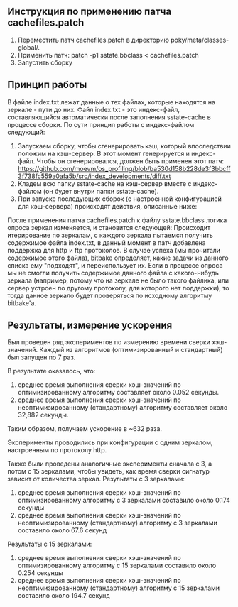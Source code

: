 ## Инструкция по применению патча cachefiles.patch

1. Переместить патч cachefiles.patch в директорию poky/meta/classes-global/.
2. Применить патч: patch -p1 sstate.bbclass < cachefiles.patch
3. Запустить сборку


## Принцип работы
В файле index.txt лежат данные о тех файлах, которые находятся на зеркале - пути до них.
Файл index.txt - это индекс-файл, составляющийся автоматически после заполнения sstate-cache в процессе сборки. 
По сути принцип работы с индекс-файлом следующий:
1) Запускаем сборку, чтобы сгенерировать кэш, который впоследствии положим на кэш-сервер. В этот момент генерируется и индекс-файл. Чтобы он сгенерировался, должен быть применен этот патч: https://github.com/moevm/os_profiling/blob/ba530d158b228de3f3bbcff3f738fc559a0afa5b/src/index_developments/diff.txt
2) Кладем всю папку sstate-cache на кэш-сервер вместе с индекс-файлом (он будет внутри папки sstate-cache).
3) При запуске последующих сборок (с настроенной конфигурацией для кэш-сервера) происходят действия, описанные ниже:

После применения патча cachefiles.patch к файлу sstate.bbclass логика опроса зеркал изменяется, и становится следующей:
Происходит итерирование по зеркалам, с каждого зеркала пытаемся получить содержимое файла index.txt, в данный момент в патч добавлена поддержка для http и ftp протоколов. В случае успеха (мы прочитали содержимое этого файла), bitbake определяет, какие задачи из данного списка ему "подходят", и переиспользует их. Если в процессе опроса мы не смогли получить содержимое данного файла с какого-нибудь зеркала (например, потому что на зеркале не было такого файлика, или сервер устроен по другому протоколу, для которого нет поддержки), то тогда данное зеркало будет проверяться по исходному алгоритму bitbake'a.


## Результаты, измерение ускорения
Был проведен ряд экспериментов по измерению времени сверки хэш-значений. Каждый из алгоритмов (оптимизированный и стандартный) был запущен по 7 раз.

В результате оказалось, что:
1) среднее время выполнения сверки хэш-значений по оптимизированному алгоритму составляет около 0.052 секунды.
2) среднее время выполнения сверки хэш-значений по неоптимизированному (стандартному) алгоритму составляет около 32,882 секунды.

Таким образом, получаем ускорение в ~632 раза.

Эксперименты проводились при конфигурации с одним зеркалом, настроенным по протоколу http. 


Также были проведены аналогичные эксперименты сначала с 3, а потом с 15 зеркалами, чтобы увидеть, как время сверки сигнатур зависит от количества зеркал. 
Результаты с 3 зеркалами:
1) среднее время выполнения сверки хэш-значений по оптимизированному алгоритму с 3 зеркалами составило около 0.174 секунды
2) среднее время выполнения сверки хэш-значений по неоптимизированному (стандартному) алгоритму с 3 зеркалами составило около 67.6 секунд

Результаты с 15 зеркалами:
1) среднее время выполнения сверки хэш-значений по оптимизированному алгоритму с 15 зеркалами составило около 0.254 секунды
2) среднее время выполнения сверки хэш-значений по неоптимизированному (стандартному) алгоритму с 15 зеркалами составило около 194.7 секунд
